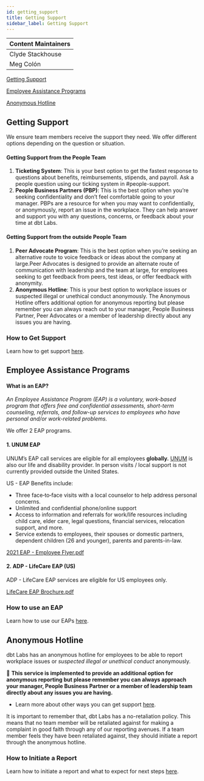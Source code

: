 ```yaml
---
id: getting_support
title: Getting Support
sidebar_label: Getting Support
---
```


| Content Maintainers |
|---|
| Clyde Stackhouse |
| Meg Colón |

[Getting Support](#getting-support)

[Employee Assistance Programs](#employee-assistance-programs)

[Anonymous Hotline](#anonymous-hotline)

## Getting Support

We ensure team members receive the support they need. We offer different options depending on the question or situation.

#### Getting Support from the People Team

1. **Ticketing System**: This is your best option to get the fastest response to questions about benefits, reimbursements, stipends,  and payroll. Ask a people question using our ticking system in #people-support. 
2. **People Business Partners (PBP)**: This is the best option when you’re seeking confidentiality and don’t feel comfortable going to your manager. PBPs are a resource for when you may want to confidentially, or anonymously, report an issue in the workplace. They can help answer and support you with any questions, concerns, or feedback about your time at dbt Labs. 

#### Getting Support from the outside People Team

1. **Peer Advocate Program**: This is the best option when you’re seeking an alternative route to voice feedback or ideas about the company at large.Peer Advocates is designed to provide an alternate route of communication with leadership and the team at large, for employees seeking to get feedback from peers, test ideas, or offer feedback with anonymity. 
2. **Anonymous Hotline**: This is your best option to workplace issues or suspected illegal or unethical conduct anonymously. The Anonymous Hotline offers additional option for anonymous reporting but please remember you can always reach out to your manager, People Business Partner, Peer Advocates or a member of leadership directly about any issues you are having.

### How to Get Support
Learn how to get support [here](https://www.notion.so/dbtlabs/How-to-Get-Support-a17443c3b92346b185ca4b4c266497df?pvs=4).

## Employee Assistance Programs

#### What is an EAP?

*An Employee Assistance Program (EAP) is a voluntary, work-based program that offers free and confidential assessments, short-term counseling, referrals, and follow-up services to employees who have personal and/or work-related problems.*

We offer 2 EAP programs.

#### 1. UNUM EAP

UNUM’s EAP call services are eligible for all employees **globally.** [UNUM](https://app.strivebenefits.com/dbt/eap?country=us) is also our life and disability provider. In person visits / local support is not currently provided outside the United States.

US - EAP Benefits include:
- Three face‐to‐face visits with a local counselor to help address personal concerns.
- Unlimited and confidential phone/online support
- Access to information and referrals for work/life resources including child care, elder care, legal questions, financial services, relocation support, and more.
- Service extends to employees, their spouses or domestic partners, dependent children (26 and younger), parents and parents-in-law.

[2021 EAP - Employee Flyer.pdf](https://github.com/dbt-labs/corp/files/10994740/2021.EAP.-.Employee.Flyer.pdf)

#### 2. ADP - LifeCare EAP (US)

ADP - LifeCare EAP services are eligible for US employees only.

[LifeCare EAP Brochure.pdf](https://github.com/dbt-labs/corp/files/10994732/LifeCare.EAP.Brochure.pdf)

### How to use an EAP

Learn how to use our EAPs [here](https://www.notion.so/dbtlabs/How-to-Employee-Assistance-Programs-6a501ea70fc34f0c9d29cd430e41f137?pvs=4).

## Anonymous Hotline

dbt Labs has an anonymous hotline for employees to be able to report workplace issues or *suspected illegal or unethical conduct* anonymously. 

📌 **This service is implemented to provide an additional option for anonymous reporting but please remember you can always approach your manager, People Business Partner or a member of leadership team directly about any issues you are having.** 

- Learn more about other ways you can get support [here](working_and_growing_here.md#getting-support). 

It is important to remember that, dbt Labs has a no-retaliation policy. This means that no team member will be retaliated against for making a complaint in good faith through any of our reporting avenues. If a team member feels they have been retaliated against, they should initiate a report through the anonymous hotline.

### How to Initiate a Report

Learn how to initiate a report and what to expect for next steps [here](https://www.notion.so/dbtlabs/How-To-Anonymous-Hotline-309767332cbc4fdf8b8fee1bc7c5e9ce?pvs=4).

